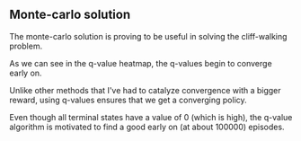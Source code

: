 ## Monte-carlo solution

The monte-carlo solution is proving to be useful in solving the cliff-walking problem.

As we can see in the q-value heatmap, the q-values begin to converge early on.

Unlike other methods that I've had to catalyze convergence with a bigger reward, using q-values ensures that we get a converging policy.

Even though all terminal states have a value of 0 (which is high), the q-value algorithm is motivated to find a good early on (at about 100000) episodes.